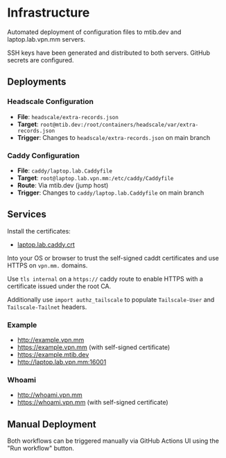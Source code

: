 # Infrastructure

Automated deployment of configuration files to mtib.dev and laptop.lab.vpn.mm servers.

SSH keys have been generated and distributed to both servers. GitHub secrets are configured.

## Deployments

### Headscale Configuration
- **File**: `headscale/extra-records.json`
- **Target**: `root@mtib.dev:/root/containers/headscale/var/extra-records.json`
- **Trigger**: Changes to `headscale/extra-records.json` on main branch

### Caddy Configuration
- **File**: `caddy/laptop.lab.Caddyfile`
- **Target**: `root@laptop.lab.vpn.mm:/etc/caddy/Caddyfile`
- **Route**: Via mtib.dev (jump host)
- **Trigger**: Changes to `caddy/laptop.lab.Caddyfile` on main branch

## Services

Install the certificates:

- [laptop.lab.caddy.crt](./keys/laptop.lab.caddy.crt)

Into your OS or browser to trust the self-signed caddt certificates and use HTTPS on `vpn.mm.` domains.

Use `tls internal` on a `https://` caddy route to enable HTTPS with a certificate issued under the root CA.

Additionally use `import authz_tailscale` to populate `Tailscale-User` and `Tailscale-Tailnet` headers.

### Example

- http://example.vpn.mm
- https://example.vpn.mm (with self-signed certificate)
- https://example.mtib.dev
- http://laptop.lab.vpn.mm:16001

### Whoami

- http://whoami.vpn.mm
- https://whoami.vpn.mm (with self-signed certificate)

## Manual Deployment

Both workflows can be triggered manually via GitHub Actions UI using the "Run workflow" button.
